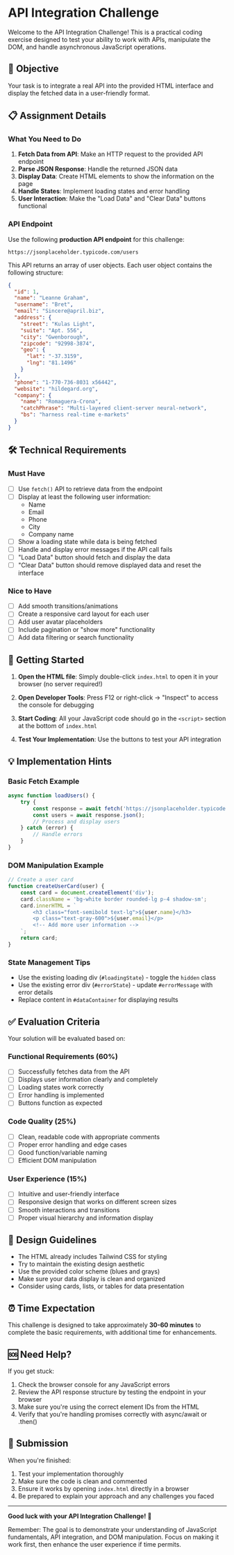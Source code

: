 # API Integration Challenge

Welcome to the API Integration Challenge! This is a practical coding exercise designed to test your ability to work with APIs, manipulate the DOM, and handle asynchronous JavaScript operations.

## 🎯 Objective

Your task is to integrate a real API into the provided HTML interface and display the fetched data in a user-friendly format.

## 📋 Assignment Details

### What You Need to Do

1. **Fetch Data from API**: Make an HTTP request to the provided API endpoint
2. **Parse JSON Response**: Handle the returned JSON data
3. **Display Data**: Create HTML elements to show the information on the page
4. **Handle States**: Implement loading states and error handling
5. **User Interaction**: Make the "Load Data" and "Clear Data" buttons functional

### API Endpoint

Use the following **production API endpoint** for this challenge:

```
https://jsonplaceholder.typicode.com/users
```

This API returns an array of user objects. Each user object contains the following structure:

```json
{
  "id": 1,
  "name": "Leanne Graham",
  "username": "Bret",
  "email": "Sincere@april.biz",
  "address": {
    "street": "Kulas Light",
    "suite": "Apt. 556",
    "city": "Gwenborough",
    "zipcode": "92998-3874",
    "geo": {
      "lat": "-37.3159",
      "lng": "81.1496"
    }
  },
  "phone": "1-770-736-8031 x56442",
  "website": "hildegard.org",
  "company": {
    "name": "Romaguera-Crona",
    "catchPhrase": "Multi-layered client-server neural-network",
    "bs": "harness real-time e-markets"
  }
}
```

## 🛠️ Technical Requirements

### Must Have
- [ ] Use `fetch()` API to retrieve data from the endpoint
- [ ] Display at least the following user information:
  - Name
  - Email
  - Phone
  - City
  - Company name
- [ ] Show a loading state while data is being fetched
- [ ] Handle and display error messages if the API call fails
- [ ] "Load Data" button should fetch and display the data
- [ ] "Clear Data" button should remove displayed data and reset the interface

### Nice to Have
- [ ] Add smooth transitions/animations
- [ ] Create a responsive card layout for each user
- [ ] Add user avatar placeholders
- [ ] Include pagination or "show more" functionality
- [ ] Add data filtering or search functionality

## 🚀 Getting Started

1. **Open the HTML file**: Simply double-click `index.html` to open it in your browser (no server required!)

2. **Open Developer Tools**: Press F12 or right-click → "Inspect" to access the console for debugging

3. **Start Coding**: All your JavaScript code should go in the `<script>` section at the bottom of `index.html`

4. **Test Your Implementation**: Use the buttons to test your API integration

## 💡 Implementation Hints

### Basic Fetch Example
```javascript
async function loadUsers() {
    try {
        const response = await fetch('https://jsonplaceholder.typicode.com/users');
        const users = await response.json();
        // Process and display users
    } catch (error) {
        // Handle errors
    }
}
```

### DOM Manipulation Example
```javascript
// Create a user card
function createUserCard(user) {
    const card = document.createElement('div');
    card.className = 'bg-white border rounded-lg p-4 shadow-sm';
    card.innerHTML = `
        <h3 class="font-semibold text-lg">${user.name}</h3>
        <p class="text-gray-600">${user.email}</p>
        <!-- Add more user information -->
    `;
    return card;
}
```

### State Management Tips
- Use the existing loading div (`#loadingState`) - toggle the `hidden` class
- Use the existing error div (`#errorState`) - update `#errorMessage` with error details
- Replace content in `#dataContainer` for displaying results

## ✅ Evaluation Criteria

Your solution will be evaluated based on:

### Functional Requirements (60%)
- [ ] Successfully fetches data from the API
- [ ] Displays user information clearly and completely
- [ ] Loading states work correctly
- [ ] Error handling is implemented
- [ ] Buttons function as expected

### Code Quality (25%)
- [ ] Clean, readable code with appropriate comments
- [ ] Proper error handling and edge cases
- [ ] Good function/variable naming
- [ ] Efficient DOM manipulation

### User Experience (15%)
- [ ] Intuitive and user-friendly interface
- [ ] Responsive design that works on different screen sizes
- [ ] Smooth interactions and transitions
- [ ] Proper visual hierarchy and information display

## 🎨 Design Guidelines

- The HTML already includes Tailwind CSS for styling
- Try to maintain the existing design aesthetic
- Use the provided color scheme (blues and grays)
- Make sure your data display is clean and organized
- Consider using cards, lists, or tables for data presentation

## ⏰ Time Expectation

This challenge is designed to take approximately **30-60 minutes** to complete the basic requirements, with additional time for enhancements.

## 🆘 Need Help?

If you get stuck:
1. Check the browser console for any JavaScript errors
2. Review the API response structure by testing the endpoint in your browser
3. Make sure you're using the correct element IDs from the HTML
4. Verify that you're handling promises correctly with async/await or .then()

## 📝 Submission

When you're finished:
1. Test your implementation thoroughly
2. Make sure the code is clean and commented
3. Ensure it works by opening `index.html` directly in a browser
4. Be prepared to explain your approach and any challenges you faced

---

**Good luck with your API Integration Challenge!** 🚀

Remember: The goal is to demonstrate your understanding of JavaScript fundamentals, API integration, and DOM manipulation. Focus on making it work first, then enhance the user experience if time permits.